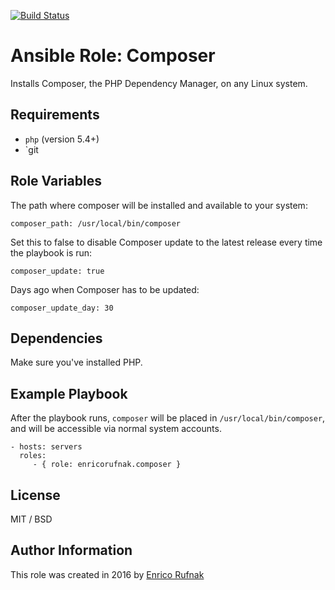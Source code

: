 [![Build Status](https://travis-ci.org/enricorufnak/ansible-role-composer.svg?branch=master)](https://travis-ci.org/enricorufnak/ansible-role-composer)

Ansible Role: Composer
=========

Installs Composer, the PHP Dependency Manager, on any Linux system.

Requirements
------------

- `php` (version 5.4+)
- `git

Role Variables
--------------

The path where composer will be installed and available to your system:

    composer_path: /usr/local/bin/composer

Set this to false to disable Composer update to the latest release every time the playbook is run:

    composer_update: true

Days ago when Composer has to be updated:

    composer_update_day: 30

Dependencies
------------

Make sure you've installed PHP.

Example Playbook
----------------

After the playbook runs, `composer` will be placed in `/usr/local/bin/composer`, and will be accessible via normal system accounts.

    - hosts: servers
      roles:
         - { role: enricorufnak.composer }

License
-------

MIT / BSD

Author Information
------------------

This role was created in 2016 by [Enrico Rufnak](http://www.rufnak.de)
